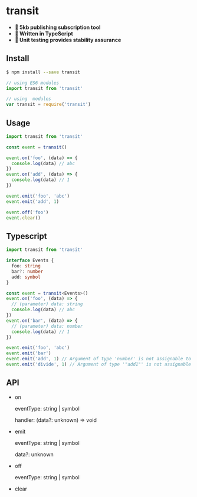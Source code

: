 # transit

-   **🚀 5kb publishing subscription tool**
-   **🍭 Written in TypeScript**
-   **💪 Unit testing provides stability assurance**
## Install

```sh
$ npm install --save transit
```

```javascript
// using ES6 modules
import transit from 'transit'

// using  modules
var transit = require('transit')
```

## Usage

```js
import transit from 'transit'

const event = transit()

event.on('foo', (data) => {
  console.log(data) // abc
})
event.on('add', (data) => {
  console.log(data) // 1
})

event.emit('foo', 'abc')
event.emit('add', 1)

event.off('foo')
event.clear()
```

## Typescript

```ts
import transit from 'transit'

interface Events {
  foo: string
  bar?: number
  add: symbol
}

const event = transit<Events>()
event.on('foo', (data) => {
  // (parameter) data: string
  console.log(data) // abc
})
event.on('bar', (data) => {
  // (parameter) data: number
  console.log(data) // 1
})

event.emit('foo', 'abc')
event.emit('bar')
event.emit('add', 1) // Argument of type 'number' is not assignable to parameter of type 'symbol'
event.emit('divide', 1) // Argument of type '"add1"' is not assignable to parameter of type 'keyof Events'.
```

## API

 - on

    eventType: string | symbol

    handler: (data?: unknown) => void
 - emit

    eventType: string | symbol

    data?: unknown
 - off

    eventType: string | symbol
 - clear
